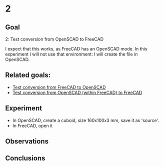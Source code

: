 # 2

## Goal

2: Test conversion from OpenSCAD to FreeCAD

I expect that this works, as FreeCAD has an OpenSCAD mode. In this experiment I will not use that environment: I will create the file in OpenSCAD.

## Related goals: 

 * [Test conversion from FreeCAD to OpenSCAD](../1/1.md)
 * [Test conversion from OpenSCAD (within FreeCAD) to FreeCAD](../3/3.md)

## Experiment

 * In OpenSCAD, create a cuboid, size 160x100x3 mm, save it as 'source'.
 * In FreeCAD, open it

## Observations

 
## Conclusions
